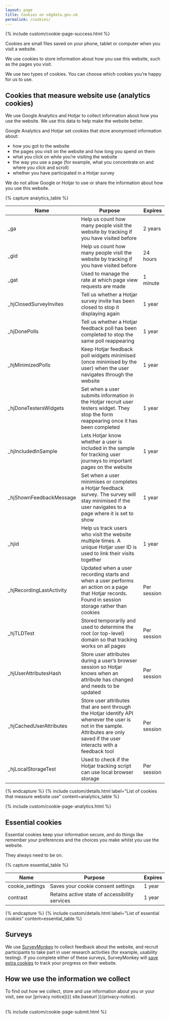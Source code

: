 ```yaml
---
layout: page
title: Cookies on sdgdata.gov.uk
permalink: /cookies/
---
```

{% include custom/cookie-page-success.html %}

Cookies are small files saved on your phone, tablet or computer when you visit a website.

We use cookies to store information about how you use this website, such as the pages you visit.

We use two types of cookies. You can choose which cookies you’re happy for us to use.

## Cookies that measure website use (analytics cookies)

We use Google Analytics and Hotjar to collect information about how you use the website. We use this data to help make the website better.

Google Analytics and Hotjar set cookies that store anonymised information about:

* how you got to the website
* the pages you visit on the website and how long you spend on them
* what you click on while you’re visiting the website
* the way you use a page (for example, what you concentrate on and where you click and scroll)
* whether you have participated in a Hotjar survey

We do not allow Google or Hotjar to use or share the information about how you use this website.

{% capture analytics_table %}
<table class="table">
  <colgroup>
    <col class="twenty" />
    <col class="fourtyfive" />
    <col class="ten" />
  </colgroup>
  <thead>
    <tr>
      <th>Name</th>
      <th>Purpose</th>
      <th>Expires</th>
    </tr>
  </thead>
  <tbody>
    <tr>
      <td>_ga</td>
      <td>Help us count how many people visit the website by tracking if you have visited before</td>
      <td>2 years</td>
    </tr>
    <tr>
      <td>_gid</td>
      <td>Help us count how many people visit the website by tracking if you have visited before</td>
      <td>24 hours</td>
    </tr>
    <tr>
      <td>_gat</td>
      <td>Used to manage the rate at which page view requests are made</td>
      <td>1 minute</td>
    </tr>
    <tr>
      <td>_hjClosedSurveyInvites</td>
      <td>Tell us whether a Hotjar survey invite has been closed to stop it displaying again</td>
      <td>1 year</td>
    </tr>
    <tr>
      <td>_hjDonePolls</td>
      <td>Tell us whether a Hotjar feedback poll has been completed to stop the same poll reappearing</td>
      <td>1 year</td>
    </tr>
    <tr>
      <td>_hjMinimizedPolls</td>
      <td>Keep Hotjar feedback poll widgets minimised (once minimised by the user) when the user navigates through the website</td>
      <td>1 year</td>
    </tr>
    <tr>
      <td>_hjDoneTestersWidgets</td>
      <td>Set when a user submits information in the Hotjar recruit user testers widget. They stop the form reappearing once it has been completed</td>
      <td>1 year</td>
    </tr>
    <tr>
      <td>_hjIncludedInSample</td>
      <td>Lets Hotjar know whether a user is included in the sample for tracking user journeys to important pages on the website</td>
      <td>1 year</td>
    </tr>
    <tr>
      <td>_hjShownFeedbackMessage</td>
      <td>Set when a user minimises or completes a Hotjar feedback survey. The survey will stay minimised if the user navigates to a page where it is set to show</td>
      <td>1 year</td>
    </tr>
    <tr>
      <td>_hjid</td>
      <td>Help us track users who visit the website multiple times. A unique Hotjar user ID is used to link their visits together</td>
      <td>1 year</td>
    </tr>
    <tr>
      <td>_hjRecordingLastActivity</td>
      <td>Updated when a user recording starts and when a user performs an action on a page that Hotjar records. Found in session storage rather than cookies</td>
      <td>Per session</td>
    </tr>
    <tr>
      <td>_hjTLDTest</td>
      <td>Stored temporarily and used to determine the root (or top-level) domain so that tracking works on all pages</td>
      <td>Per session</td>
    </tr>
    <tr>
      <td>_hjUserAttributesHash</td>
      <td>Store user attributes during a user’s browser session so Hotjar knows when an attribute has changed and needs to be updated</td>
      <td>Per session</td>
    </tr>
    <tr>
      <td>_hjCachedUserAttributes</td>
      <td>Store user attributes that are sent through the Hotjar identify API whenever the user is not in the sample. Attributes are only saved if the user interacts with a feedback tool</td>
      <td>Per session</td>
    </tr>
    <tr>
      <td>_hjLocalStorageTest</td>
      <td>Used to check if the Hotjar tracking script can use local browser storage</td>
      <td>Per session</td>
    </tr>
  </tbody>
</table>
{% endcapture %}
{% include custom/details.html label="List of cookies that measure website use" content=analytics_table %}

{% include custom/cookie-page-analytics.html %}

## Essential cookies

Essential cookies keep your information secure, and do things like remember your preferences and the choices you make whilst you use the website.

They always need to be on.

{% capture essential_table %}
<table class="table">
  <colgroup>
    <col class="twenty" />
    <col class="fourtyfive" />
    <col class="ten" />
  </colgroup>
  <thead>
    <tr>
      <th>Name</th>
      <th>Purpose</th>
      <th>Expires</th>
    </tr>
  </thead>
  <tbody>
    <tr>
      <td>cookie_settings</td>
      <td>Saves your cookie consent settings</td>
      <td>1 year</td>
    </tr>
    <tr>
      <td>contrast</td>
      <td>Retains active state of accessibility services</td>
      <td>1 year</td>
    </tr>
  </tbody>
</table>
{% endcapture %}
{% include custom/details.html label="List of essential cookies" content=essential_table %}

## Surveys

We use [SurveyMonkey](https://www.surveymonkey.co.uk/) to collect feedback about the website, and recruit participants to take part in user research activities (for example, usability testing). If you complete either of these surveys, SurveyMonkey will [save extra cookies](https://www.surveymonkey.co.uk/mp/legal/cookies/) to track your progress on their website.

## How we use the information we collect

To find out how we collect, store and use information about you or your visit, see our [privacy notice]({{ site.baseurl }}/privacy-notice).

<br>{% include custom/cookie-page-submit.html %}

